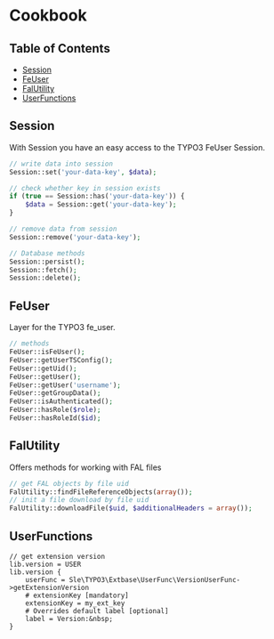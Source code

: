 # Cookbook

## Table of Contents
- [Session](#Session)
- [FeUser](#FeUser)
- [FalUtility](#FalUtility)
- [UserFunctions](#UserFunctions)

## <a name="Session">Session</a>
With Session you have an easy access to the TYPO3 FeUser Session.

```php
// write data into session
Session::set('your-data-key', $data);

// check whether key in session exists
if (true == Session::has('your-data-key')) {
	$data = Session::get('your-data-key');
}

// remove data from session
Session::remove('your-data-key');

// Database methods
Session::persist();
Session::fetch();
Session::delete();
```

## <a name="FeUser">FeUser</a>
Layer for the TYPO3 fe_user.

```php
// methods
FeUser::isFeUser();
FeUser::getUserTSConfig();
FeUser::getUid();
FeUser::getUser();
FeUser::getUser('username');
FeUser::getGroupData();
FeUser::isAuthenticated();
FeUser::hasRole($role);
FeUser::hasRoleId($id);
```

## <a name="FalUtility">FalUtility</a>
Offers methods for working with FAL files

```php
// get FAL objects by file uid
FalUtility::findFileReferenceObjects(array());
// init a file download by file uid
FalUtility::downloadFile($uid, $additionalHeaders = array());
```

## <a name="UserFunctions">UserFunctions</a>
```
// get extension version
lib.version = USER
lib.version {
    userFunc = Sle\TYPO3\Extbase\UserFunc\VersionUserFunc->getExtensionVersion
    # extensionKey [mandatory]
    extensionKey = my_ext_key
    # Overrides default label [optional]
    label = Version:&nbsp;
}
```
